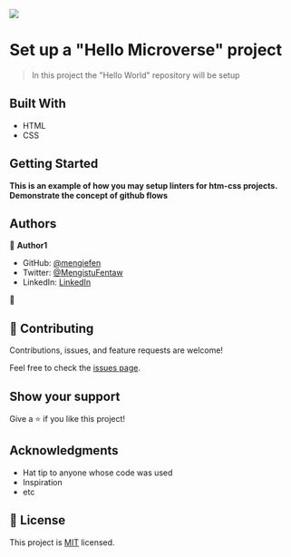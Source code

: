 ![](https://img.shields.io/badge/Microverse-blueviolet)

# Set up a "Hello Microverse" project

> In this project the "Hello World" repository will be setup


## Built With

- HTML
- CSS


## Getting Started

**This is an example of how you may setup linters for htm-css projects.**
**Demonstrate the concept of github flows**




## Authors

👤 **Author1**

- GitHub: [@mengiefen](https://github.com/githubhandle)
- Twitter: [@MengistuFentaw](https://twitter.com/twitterhandle)
- LinkedIn: [LinkedIn](https://www.linkedin.com/in/mengefen/)

👤
## 🤝 Contributing

Contributions, issues, and feature requests are welcome!

Feel free to check the [issues page](../../issues/).

## Show your support

Give a ⭐️ if you like this project!

## Acknowledgments

- Hat tip to anyone whose code was used
- Inspiration
- etc

## 📝 License

This project is [MIT](./MIT.md) licensed.